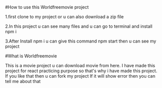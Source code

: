 #How to use this Worldfreemovie project

1.first clone to my project or u can also download a zip file

2.In this project u can see many files and u can go to terminal and install npm i 

3.After Install npm i u can give this command npm start then u can see my project

#What is Worldfreemovie

This is a movie project u can download movie from here. I have made this project for react practicing purpose so that's why i have made this project. If you like that then u can fork my project If it will show error then you can tell me about that
